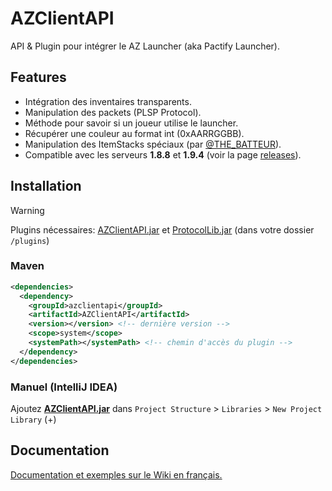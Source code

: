 # AZClientAPI
API & Plugin pour intégrer le AZ Launcher (aka Pactify Launcher).

## Features

* Intégration des inventaires transparents.
* Manipulation des packets (PLSP Protocol).
* Méthode pour savoir si un joueur utilise le launcher.
* Récupérer une couleur au format int (0xAARRGGBB).
* Manipulation des ItemStacks spéciaux (par [@THE_BATTEUR](https://github.com/THEBATTEUR)).
* Compatible avec les serveurs **1.8.8** et **1.9.4** (voir la page [releases](https://github.com/Speccy42/AZClientAPI/releases)).

## Installation
> [!WARNING]
> Plugins nécessaires: [AZClientAPI.jar](https://github.com/Speccy42/AZClientAPI/releases) et [ProtocolLib.jar](https://github.com/dmulloy2/ProtocolLib/releases) (dans votre dossier `/plugins`)
### Maven
```xml
<dependencies>
  <dependency>
    <groupId>azclientapi</groupId>
    <artifactId>AZClientAPI</artifactId>
    <version></version> <!-- dernière version -->
    <scope>system</scope>
    <systemPath></systemPath> <!-- chemin d'accès du plugin -->
  </dependency>
</dependencies>
```
### Manuel (IntelliJ IDEA)
Ajoutez [**AZClientAPI.jar**](https://github.com/Speccy42/AZClientAPI/releases) dans ``Project Structure`` > ``Libraries`` > ``New Project Library`` (+)

## Documentation
[Documentation et exemples sur le Wiki en français.](https://github.com/Speccy42/AZClientAPI/wiki)